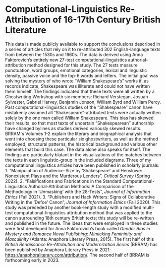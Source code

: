 # Computational-Linguistics Re-Attribution of 16-17th Century British Literature
This data is made publicly available to support the conclusions described in a series of articles that rely on it to re-attributed 302 English-language texts from between the 1530s and 1660s. The data is derived using Anna Faktorovich’s entirely new 27-test computational-linguistics authorial-attribution method designed for this study. The 27 tests measure punctuation, word groups, emotional categories, lexical and linguistic density, passive voice and the top-6 words and letters. The initial goal was solving the mystery of who wrote “William Shakespeare’s” works if, as records indicate, Shakespeare was illiterate and could not have written them himself. The findings indicated that these texts were all written by a Ghostwriting Workshop with six members: Richard Verstegan, Josuah Sylvester, Gabriel Harvey, Benjamin Jonson, William Byrd and William Percy. Past computational-linguistics studies of the “Shakespeare” canon have mistakenly assumed all “Shakespeare”-attributed texts were actually written solely by the one man called William Shakespeare. This bias has skewed their results, so that most texts of uncertain “Shakespearean” authorship have changed bylines as studies derived variously skewed results. BRRAM's Volumes 1-2 explain the literary and biographical analysis that went into choosing these particular six ghostwriters, as well as the method employed, structural patterns, the historical background and various other elements that build this case. The data alone also speaks for itself. The findings are particularly blatant in the visualizations of the matches between the texts in each linguistic-group in the included diagrams. Three of my computational linguistics articles have been published in scholarly journals: 1. “Manipulation of Audience-Size by ‘Shakespeare’ and Henslowe: Nonexistent Plays and the Murderous Lenders”, <i>Critical Survey</i> (Spring 2022). 2. “Falsifications and Fabrications in the Standard Computational-Linguistics Authorial-Attribution Methods: A Comparison of the Methodology in ‘Unmasking’ with the 28-Tests”, <i>Journal of Information Ethics</i> (Fall 2021). 3. “Publishers and Hack Writers: Signs of Collaborative Writing in the ‘Defoe’ Canon”, <i>Journal of Information Ethics</i> (Fall 2020). This study was preceded by another book-length study with a modified multi-test computational-linguistics attribution method that was applied to the canon surrounding 18th century British texts; this study will be re-written and published in the future. The ideas that were employed in these studies were first developed for Anna Faktorovich’s book called <i>Gender Bias in Mystery and Romance Novel Publishing: Mimicking Femininity and Masculinity</i> (Atlanta: Anaphora Literary Press, 2015). The first half of this <i>British Renaissance Re-Attribution and Modernization Series</i> (BRRAM) has been published by Anaphora Literary Press in 2021: https://anaphoraliterary.com/attribution/. The second half of BRRAM is forthcoming early in 2023.
